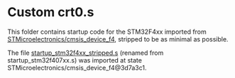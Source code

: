 # Custom crt0.s

This folder contains startup code for the STM32F4xx imported from
[STMicroelectronics/cmsis_device_f4](https://github.com/STMicroelectronics/cmsis_device_f4),
stripped to be as minimal as possible.

The file [startup_stm32f4xx_stripped.s](https://github.com/STMicroelectronics/cmsis_device_f4/blob/3d7a3c1bae597f1ff36431145a2e34ae82fdeecb/Source/Templates/gcc/startup_stm32f407xx.s) (renamed from startup_stm32f407xx.s)
 was imported at state STMicroelectronics/cmsis_device_f4@3d7a3c1.
